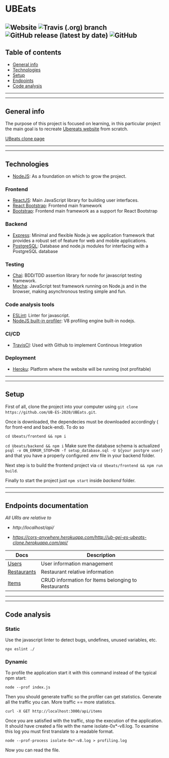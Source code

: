 # UBEats

![Website](https://img.shields.io/website?logo=Heroku&logoColor=%23430098&style=flat&url=https%3A%2F%2Fub-gei-es-ubeats-clone.herokuapp.com%2F)
![Travis (.org) branch](https://img.shields.io/travis/UB-ES-2020/UBEats/main)
![GitHub release (latest by date)](https://img.shields.io/github/v/release/UB-ES-2020/UBEats?label=Version%20release)
![GitHub](https://img.shields.io/github/license/UB-ES-2020/UBEats)
---

## Table of contents
* [General info](#general-info)
* [Technologies](#technologies)
* [Setup](#setup)
* [Endpoints](#endpoints-documentation)
* [Code analysis](#code-analysis)

---
---
## General info

The purpose of this project is focused on learning, in this particular project the main goal is to recreate [Ubereats website](https://ubereats.com/) from scratch.

[UBeats clone page](https://ub-gei-es-ubeats-clone.herokuapp.com/)

---
---
## Technologies

* [NodeJS](https://nodejs.org/en/): As a foundation on which to grow the project.

### Frontend
* [ReactJS](https://reactjs.org/): Main JavaScript library for building user interfaces. 
* [React Bootstrap](https://react-bootstrap.github.io/): Frontend main framework
* [Bootstrap](https://getbootstrap.com/): Frontend main framework as a support for React Bootstrap

### Backend
* [Express](https://expressjs.com/): Minimal and flexible Node.js we application framework that provides a robust set of feature for web and mobile applications.
* [PostgreSQL](https://node-postgres.com/): Database and node.js modules for interfacing with a PostgreSQL database

### Testing 

* [Chai](https://www.chaijs.com/): BDD/TDD assertion library for node for javascript testing framework.
* [Mocha](https://mochajs.org/): JavaScript test framework running on Node.js and in the browser, making asynchronous testing simple and fun.

### Code analysis tools
* [ESLint](https://eslint.org/): Linter for javascript.
* [NodeJS built-in profiler](https://nodejs.org/en/docs/guides/simple-profiling/): V8 profiling engine built-in nodejs.

### CI/CD

* [TravisCI](https://travis-ci.org/): Used with Github to implement Continous Integration

### Deployment 
* [Heroku](https://www.heroku.com/): Platform where the website will be running (not profitable)

---
---
## Setup
First of all, clone the project into your computer using `git clone https://github.com/UB-ES-2020/UBEats.git`.

Once is downloaded, the dependecies must be downloaded accordingly ( for front-end and back-end). To do so 

`
cd Ubeats/frontend && npm i 
`

`
cd Ubeats/backend && npm i
`
Make sure the database schema is actualized
`
psql -v ON_ERROR_STOP=ON -f setup_database.sql -U ${your postgre user}
`
and that you have a properly configured .env file in your backend folder.

Next step is to build the frontend project via `cd Ubeats/frontend && npm run build`. 

Finally to start the project just `npm start` inside _backend_ folder.

---
--- 
## Endpoints documentation

_All URIs are relative to_

* *http://localhost/api/* 

* *https://cors-anywhere.herokuapp.com/http://ub-gei-es-ubeats-clone.herokuapp.com/api/*



Docs         | Description
------------ | ------------- 
[Users](docs/endpoints/Users.md) | User information management |
[Restaurants](docs/endpoints/Restaurants.md) | Restaurant relative information |
[Items](docs/endpoints/Items.md)| CRUD information for Items belonging to Restaurants|

---
---

## Code analysis
### Static
Use the javascript linter to detect bugs, undefines, unused variables, etc.

`
npx eslint ./
`

### Dynamic
To profile the application start it with this command instead of the typical npm start:

`
node --prof index.js
`

Then you should generate traffic so the profiler can get statistics. Generate all the traffic you can. More traffic == more statistics.

`
curl -X GET http://localhost:3000/api/items
`

Once you are satisfied with the traffic, stop the execution of the application. It should have created a file with the name isolate-0x*-v8.log. To examine this log you must first translate to a readable format.

`
node --prof-process isolate-0x*-v8.log > profiling.log
`

Now you can read the file.

